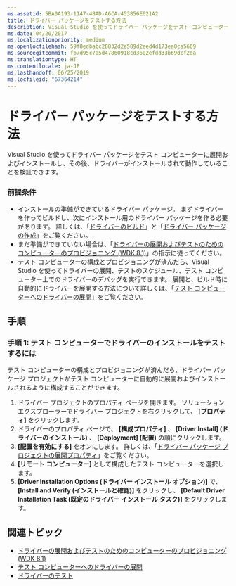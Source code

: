 ```yaml
---
ms.assetid: 5BA0A193-1147-4BAD-A6CA-453856E621A2
title: ドライバー パッケージをテストする方法
description: Visual Studio を使ってドライバー パッケージをテスト コンピューターに展開およびインストールし、その後、ドライバーがインストールされて動作していることを検証できます。
ms.date: 04/20/2017
ms.localizationpriority: medium
ms.openlocfilehash: 59f8edbabc28832d2e589d2eed4d173ea0ca5669
ms.sourcegitcommit: fb7d95c7a5d47860918cd3602efdd33b69dcf2da
ms.translationtype: HT
ms.contentlocale: ja-JP
ms.lasthandoff: 06/25/2019
ms.locfileid: "67364214"
---
```

# <a name="how-to-test-a-driver-package"></a>ドライバー パッケージをテストする方法

Visual Studio を使ってドライバー パッケージをテスト コンピューターに展開およびインストールし、その後、ドライバーがインストールされて動作していることを検証できます。

### <a name="span-idprerequisitesspanspan-idprerequisitesspanspan-idprerequisitesspanprerequisites"></a><span id="Prerequisites"></span><span id="prerequisites"></span><span id="PREREQUISITES"></span>前提条件

-   インストールの準備ができているドライバー パッケージ。 まずドライバーを作ってビルドし、次にインストール用のドライバー パッケージを作る必要があります。 詳しくは、「[ドライバーのビルド](building-a-driver.md)」と「[ドライバー パッケージの作成](creating-a-driver-package.md)」をご覧ください。
-   まだ準備ができていない場合は、「[ドライバーの展開およびテストのためのコンピューターのプロビジョニング (WDK 8.1)](https://docs.microsoft.com/windows-hardware/drivers/gettingstarted/provision-a-target-computer-wdk-8-1)」の指示に従ってください。
-   テスト コンピューターの構成とプロビジョニングが済んだら、Visual Studio を使ってドライバーの展開、テストのスケジュール、テスト コンピューター上でのドライバーのデバッグを実行できます。 展開と、ビルド時に自動的にドライバーを展開する方法について詳しくは、「[テスト コンピューターへのドライバーの展開](deploying-a-driver-to-a-test-computer.md)」をご覧ください。

<a name="instructions"></a>手順
------------

### <a name="span-idto_test_the_driver_installation_on_a_test_computerspanspan-idto_test_the_driver_installation_on_a_test_computerspanspan-idto_test_the_driver_installation_on_a_test_computerspanstep-1-to-test-the-driver-installation-on-a-test-computer"></a><span id="To_test_the_driver_installation_on_a_test_computer"></span><span id="to_test_the_driver_installation_on_a_test_computer"></span><span id="TO_TEST_THE_DRIVER_INSTALLATION_ON_A_TEST_COMPUTER"></span>手順 1: テスト コンピューターでドライバーのインストールをテストするには

テスト コンピューターの構成とプロビジョニングが済んだら、ドライバー パッケージ プロジェクトがテスト コンピューターに自動的に展開およびインストールされるように構成することができます。

1.  ドライバー プロジェクトのプロパティ ページを開きます。 ソリューション エクスプローラーでドライバー プロジェクトを右クリックして、 **[プロパティ]** をクリックします。
2.  ドライバーのプロパティ ページで、 **[構成プロパティ]** 、 **[Driver Install] (ドライバーのインストール)** 、 **[Deployment] (配置)** の順にクリックします。
3.  **[配置を有効にする]** をオンにします。 詳しくは、「[ドライバー パッケージ プロジェクトの展開プロパティ](deployment-properties-for-driver-projects.md)」をご覧ください。
4.  **[リモート コンピューター]** として構成したテスト コンピューターを選択します。
5.  **[Driver Installation Options (ドライバー インストール オプション)]** で、 **[Install and Verify (インストールと確認)]** をクリックし、 **[Default Driver Installation Task (既定のドライバー インストール タスク)]** をクリックします。

## <a name="span-idrelated_topicsspanrelated-topics"></a><span id="related_topics"></span>関連トピック


* [ドライバーの展開およびテストのためのコンピューターのプロビジョニング (WDK 8.1)](https://docs.microsoft.com/windows-hardware/drivers/gettingstarted/provision-a-target-computer-wdk-8-1)
* [テスト コンピューターへのドライバーの展開](deploying-a-driver-to-a-test-computer.md)
* [ドライバーのテスト](testing-a-driver.md)
 

 






